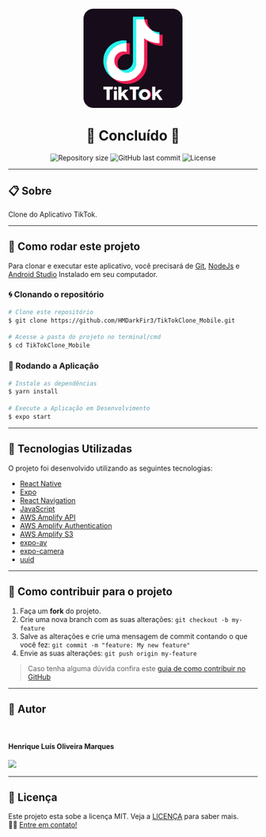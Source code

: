 <p align="center" >
  <img align="center" width="200" height="200"  src="./src/assets/images/logo.png" />
</p>

<h1 align="center">
  🚀 Concluído 🚀
</h1>

<p align="center" >
  <img alt="Repository size" src="https://img.shields.io/github/repo-size/hmdarkfir3/TikTokClone_Mobile?style=for-the-badge">
  
  <img alt="GitHub last commit" src="https://img.shields.io/github/last-commit/hmdarkfir3/TikTokClone_Mobile?style=for-the-badge">

  <img alt="License" src="https://img.shields.io/badge/license-MIT-blue.svg?style=for-the-badge" />
</p>
  
---

## 📋 Sobre
Clone do Aplicativo TikTok.

---

## 📂 Como rodar este projeto

Para clonar e executar este aplicativo, você precisará de [Git](https://git-scm.com), [NodeJs](https://nodejs.org/en/) e [Android Studio](https://developer.android.com/studio) Instalado em seu computador.

### 🌀 Clonando o repositório

```bash
# Clone este repositório
$ git clone https://github.com/HMDarkFir3/TikTokClone_Mobile.git

# Acesse a pasta do projeto no terminal/cmd
$ cd TikTokClone_Mobile
```

### 🎲 Rodando a Aplicação

```bash
# Instale as dependências
$ yarn install

# Execute a Aplicação em Desenvolvimento
$ expo start
```

---

## 🚀 Tecnologias Utilizadas
 
O projeto foi desenvolvido utilizando as seguintes tecnologias:

- [React Native](https://reactnative.dev)
- [Expo](https://docs.expo.io)
- [React Navigation](https://reactnavigation.org)
- [JavaScript](https://developer.mozilla.org/pt-BR/docs/Web/JavaScript)
- [AWS Amplify API](https://docs.amplify.aws/start/getting-started/data-model/q/integration/react-native)
- [AWS Amplify Authentication](https://docs.amplify.aws/start/getting-started/auth/q/integration/react-native)
- [AWS Amplify S3](https://docs.amplify.aws/lib/storage/getting-started/q/platform/js)
- [expo-av](https://docs.expo.io/versions/latest/sdk/video/)
- [expo-camera](https://docs.expo.io/versions/latest/sdk/camera/)
- [uuid](https://github.com/uuidjs/uuid)


---

## 💪 Como contribuir para o projeto

1. Faça um **fork** do projeto.
2. Crie uma nova branch com as suas alterações: `git checkout -b my-feature`
3. Salve as alterações e crie uma mensagem de commit contando o que você fez: `git commit -m "feature: My new feature"`
4. Envie as suas alterações: `git push origin my-feature`
> Caso tenha alguma dúvida confira este [guia de como contribuir no GitHub](https://github.com/firstcontributions/first-contributions)

---

## 🧑 Autor

<img style="border-radius: 50%;" src="https://github.com/HMDarkFir3.png" width="150px;" alt=""/>
 <h4>Henrique Luís Oliveira Marques</h4>

<p align="left">
  <a href="https://www.linkedin.com/in/henrique-luís-oliveira-marques-3406361a7/" target="_blank"><img src="https://img.shields.io/badge/LinkedIn-0077B5?style=for-the-badge&logo=linkedin&logoColor=white"></a>
<p>

---

## 📝 Licença
Este projeto esta sobe a licença MIT. Veja a [LICENÇA](./LICENSE) para saber mais. 
<br>
👋🏽 [Entre em contato!](https://www.linkedin.com/in/henrique-luís-oliveira-marques-3406361a7/)

